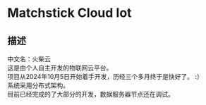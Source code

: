 # Matchstick Cloud Iot
## 描述
中文名：火柴云<br>
这是由个人自主开发的物联网云平台。<br>
项目从2024年10月5日开始着手开发，历经三个多月终于是快好了。 :）<br>
系统采用分布式架构。<br>
目前已经完成的了大部分的开发，数据服务器节点还在调试。<br>
